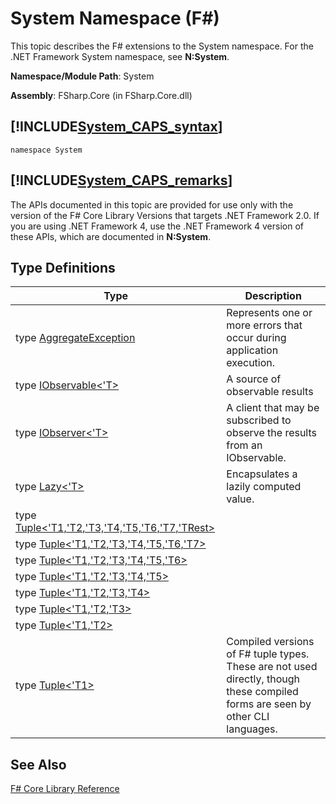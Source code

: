 # System Namespace (F#)

This topic describes the F# extensions to the System namespace. For the .NET Framework System namespace, see **N:System**.

**Namespace/Module Path**: System

**Assembly**: FSharp.Core (in FSharp.Core.dll)


## [!INCLUDE[System_CAPS_syntax](//System/Token/System_CAPS_syntax_md.md)]

```
namespace System
```

## [!INCLUDE[System_CAPS_remarks](//System/Token/System_CAPS_remarks_md.md)]
The APIs documented in this topic are provided for use only with the version of the F# Core Library Versions that targets .NET Framework 2.0. If you are using .NET Framework 4, use the .NET Framework 4 version of these APIs, which are documented in **N:System**.


## Type Definitions


|Type|Description|
|----|-----------|
|type [AggregateException](http://msdn.microsoft.com/en-us/library/ae45f193-7168-4627-94f2-3c7928c78f61)|Represents one or more errors that occur during application execution.|
|type [IObservable&lt;'T&gt;](http://msdn.microsoft.com/en-us/library/04855e2b-42e4-4342-860a-b86566c4f2d9)|A source of observable results|
|type [IObserver&lt;'T&gt;](http://msdn.microsoft.com/en-us/library/38436152-0d4c-4b0f-9916-440b34f377fb)|A client that may be subscribed to observe the results from an IObservable.|
|type [Lazy&lt;'T&gt;](http://msdn.microsoft.com/en-us/library/0ad70644-137c-4a59-b125-163c489c07a6)|Encapsulates a lazily computed value.|
|type [Tuple&lt;'T1,'T2,'T3,'T4,'T5,'T6,'T7,'TRest&gt;](http://msdn.microsoft.com/en-us/library/8e191b64-0a93-4b47-973c-b92ac5726116)||
|type [Tuple&lt;'T1,'T2,'T3,'T4,'T5,'T6,'T7&gt;](http://msdn.microsoft.com/en-us/library/558d020e-7ba6-4686-82c6-938ff29247ce)||
|type [Tuple&lt;'T1,'T2,'T3,'T4,'T5,'T6&gt;](http://msdn.microsoft.com/en-us/library/3e4a07fc-8f49-4e17-9e75-a11c5ca71707)||
|type [Tuple&lt;'T1,'T2,'T3,'T4,'T5&gt;](http://msdn.microsoft.com/en-us/library/bc9b80c0-4dbb-4363-b1f0-7bd6224b5d2b)||
|type [Tuple&lt;'T1,'T2,'T3,'T4&gt;](http://msdn.microsoft.com/en-us/library/e423ea16-8a7a-4845-baa8-143ee5775d92)||
|type [Tuple&lt;'T1,'T2,'T3&gt;](http://msdn.microsoft.com/en-us/library/a3b7aab4-d00b-4a48-9347-6880e4dafe9e)||
|type [Tuple&lt;'T1,'T2&gt;](http://msdn.microsoft.com/en-us/library/bab6f387-fb9c-4ed5-beda-a51f80c149bb)||
|type [Tuple&lt;'T1&gt;](http://msdn.microsoft.com/en-us/library/5ac7953d-acdc-4a58-bfb7-c1f6406c0fa3)|Compiled versions of F# tuple types. These are not used directly, though these compiled forms are seen by other CLI languages.|

## See Also
[F&#35; Core Library Reference](F%23+Core+Library+Reference.md)

